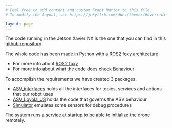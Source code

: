 ```yaml
---
# Feel free to add content and custom Front Matter to this file.
# To modify the layout, see https://jekyllrb.com/docs/themes/#overriding-theme-defaults

layout: page
---
```

The code running in the Jetson Xavier NX is the one that you can find in this [github repository](https://github.com/AloePacci/ASV_Loyola_US)

The whole code has been made in Python with a ROS2 foxy architecture.

- For more info about [ROS2 foxy](https://docs.ros.org/en/foxy/index.html)
- For more info about what the code does check [Behaviour](../funcionamiento.html)

To accomplish the requirements we have created 3 packages.
- [ASV_interfaces](./asv_interfaces/asv_interfaces.html) holds all the interfaces for topics, services and actions that our robot uses
- [ASV_Loyola_US](./asv_loyola_us/asv_loyola_us.html) holds the code that governs the ASV behaviour
- [Simulator](./simulator/visualizer.html) emulates some sensors for debug procedures

The system runs a [service at startup](./startup.html) to be able to initialize the drone remotely.